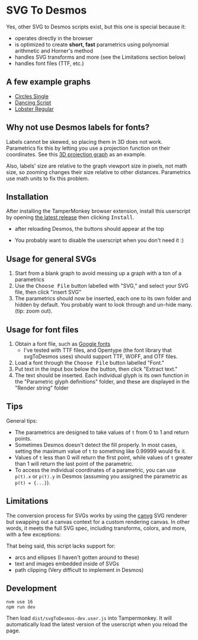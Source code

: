 # SVG To Desmos

Yes, other SVG to Desmos scripts exist, but this one is special because it:

- operates directly in the browser
- is optimized to create **short, fast** parametrics using polynomial arithmetic and Horner's method
- handles SVG transforms and more (see the Limitations section below)
- handles font files (TTF, etc.)

## A few example graphs

- [Circles Single](https://www.desmos.com/calculator/a889yoavht)
- [Dancing Script](https://www.desmos.com/calculator/rtpmycwixz)
- [Lobster Regular](https://www.desmos.com/calculator/29ozjnu3aw)

## Why not use Desmos labels for fonts?

Labels cannot be skewed, so placing them in 3D does not work. Parametrics fix this by letting you use a projection function on their coordinates. See this [3D projection graph](https://www.reddit.com/r/desmos/comments/n80zjj/desmos_not_manim_quantum_mechanical_spin/) as an example.

Also, labels' size are relative to the graph viewport size in pixels, not math size, so zooming changes their size relative to other distances. Parametrics use math units to fix this problem.

## Installation

After installing the TamperMonkey browser extension, install this userscript by opening [the latest release](https://github.com/jared-hughes/svgToDesmos/releases/latest/download/svgToDesmos.user.js) then clicking <kbd>Install</kbd>.

- after reloading Desmos, the buttons should appear at the top

- You probably want to disable the userscript when you don't need it :)

## Usage for general SVGs

1. Start from a blank graph to avoid messing up a graph with a ton of a parametrics
2. Use the <kbd>Choose File</kbd> button labelled with "SVG," and select your SVG file, then click "insert SVG"
3. The parametrics should now be inserted, each one to its own folder and hidden by default. You probably want to look through and un-hide many. (tip: zoom out).

## Usage for font files

1. Obtain a font file, such as [Google fonts](https://fonts.google.com)
   - I've tested with TTF files, and Opentype (the font library that svgToDesmos uses) should support TTF, WOFF, and OTF files.
2. Load a font through the <kbd>Choose File</kbd> button labelled "Font."
3. Put text in the input box below the button, then click "Extract text."
4. The text should be inserted. Each individual glyph is its own function in the "Parametric glyph definitions" folder, and these are displayed in the "Render string" folder

## Tips

General tips:

- The parametrics are designed to take values of `t` from 0 to 1 and return points.
- Sometimes Desmos doesn't detect the fill properly. In most cases, setting the maximum value of `t` to something like 0.99999 would fix it.
- Values of `t` less than 0 will return the first point, while values of `t` greater than 1 will return the last point of the parametric.
- To access the individual coordinates of a parametric, you can use `p(t).x` or `p(t).y` in Desmos (assuming you assigned the parametric as `p(t) = {...}`).

## Limitations

The conversion process for SVGs works by using the [canvg](https://github.com/canvg/canvg) SVG renderer but swapping out a canvas context for a custom rendering canvas. In other words, it meets the full SVG spec, including transforms, colors, and more, with a few exceptions:

That being said, this script lacks support for:

- arcs and ellipses (I haven't gotten around to these)
- text and images embedded inside of SVGs
- path clipping (Very difficult to implement in Desmos)

## Development

```
nvm use 16
npm run dev
```

Then load `dist/svgToDesmos-dev.user.js` into Tampermonkey. It will automatically load the latest version of the userscript when you reload the page.
